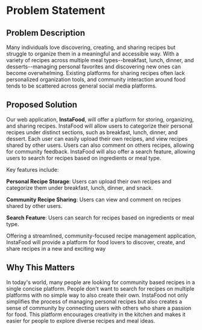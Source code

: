 # Problem Statement

## Problem Description

Many individuals love discovering, creating, and sharing recipes but struggle to organize them in a meaningful and accessible way. With a variety of recipes across multiple meal types--breakfast, lunch, dinner, and desserts--managing personal favorites and discovering new ones can become overwhelming. Existing platforms for sharing recipes often lack personalized organization tools, and community interaction around food tends to be scattered across general social media platforms.

## Proposed Solution

Our web application, **InstaFood**, will offer a platform for storing, organizing, and sharing recipes. InstaFood will allow users to categorize their personal recipes under distinct sections, such as breakfast, lunch, dinner, and dessert. Each user can easily upload their own recipes, and view recipes shared by other users. Users can also comment on others recipes, allowing for community feedback. InstaFood will also offer a search feature, allowing users to search for recipes based on ingredients or meal type.

Key features include:

**Personal Recipe Storage**: Users can upload their own recipes and categorize them under breakfast, lunch, dinner, and snack.

**Community Recipe Sharing**: Users can view and comment on recipes shared by other users.

**Search Feature**: Users can search for recipes based on ingredients or meal type.

Offering a streamlined, community-focused recipe management application, InstaFood will provide a platform for food lovers to discover, create, and share recipes in a new and exciting way

## Why This Matters

In today's world, many people are looking for community based recipes in a single concise platform. People don't want to search for recipes on multiple platforms with no simple way to also create their own. InstaFood not only simplifies the process of managing personal recipes but also creates a sense of community by connecting users with others who share a passion for food. This platform encourages creativity in the kitchen and makes it easier for people to explore diverse recipes and meal ideas.
